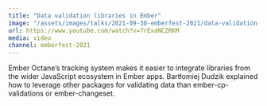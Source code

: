 ```yaml
---
title: "Data validation libraries in Ember"
image: "/assets/images/talks/2021-09-30-emberfest-2021/data-validation-in-ember-apps.png"
url: https://www.youtube.com/watch?v=7rExaNCZRKM
media: video
channel: emberfest-2021
---
```


Ember Octane’s tracking system makes it easier to integrate libraries from the wider JavaScript ecosystem in Ember apps. Bartłomiej Dudzik explained how to leverage other packages for validating data than ember-cp-validations or ember-changeset.
